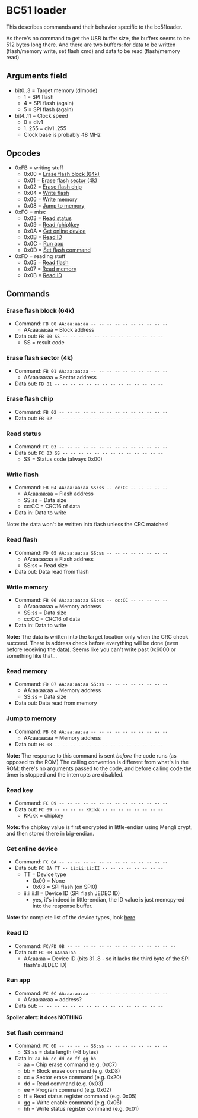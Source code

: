 # BC51 loader

This describes commands and their behavior specific to the bc51loader.

As there's no command to get the USB buffer size, the buffers seems to be 512 bytes long there.
And there are two buffers: for data to be written (flash/memory write, set flash cmd) and data to be read (flash/memory read)

## Arguments field

- bit0..3 = Target memory (dlmode)
  * 1 = SPI flash
  * 4 = SPI flash (again)
  * 5 = SPI flash (again)
- bit4..11 = Clock speed
  * 0 = div1
  * 1..255 = div1..255
  * Clock base is probably 48 MHz

## Opcodes

- 0xFB = writing stuff
  - 0x00 = [Erase flash block (64k)](#erase-flask-block-64k)
  - 0x01 = [Erase flash sector (4k)](#erase-flash-sector-4k)
  - 0x02 = [Erase flash chip](#erase-flash-chip)
  - 0x04 = [Write flash](#write-flash)
  - 0x06 = [Write memory](#write-memory)
  - 0x08 = [Jump to memory](#jump-to-memory)
- 0xFC = misc
  - 0x03 = [Read status](#read-status)
  - 0x09 = [Read (chip)key](#read-key)
  - 0x0A = [Get online device](#get-online-device)
  - 0x0B = [Read ID](#read-id)
  - 0x0C = [Run app](#run-app)
  - 0x0D = [Set flash command](#set-flash-command)
- 0xFD = reading stuff
  - 0x05 = [Read flash](#read-flash)
  - 0x07 = [Read memory](#read-memory)
  - 0x0B = [Read ID](#read-id)

## Commands

### Erase flash block (64k)

- Command: `FB 00 AA:aa:aa:aa -- -- -- -- -- -- -- -- -- --`
  * AA:aa:aa:aa = Block address
- Data out: `FB 00 SS -- -- -- -- -- -- -- -- -- -- -- -- --`
  * SS = result code

### Erase flash sector (4k)

- Command: `FB 01 AA:aa:aa:aa -- -- -- -- -- -- -- -- -- --`
  * AA:aa:aa:aa = Sector address
- Data out: `FB 01 -- -- -- -- -- -- -- -- -- -- -- -- -- --`

### Erase flash chip

- Command: `FB 02 -- -- -- -- -- -- -- -- -- -- -- -- -- --`
- Data out: `FB 02 -- -- -- -- -- -- -- -- -- -- -- -- -- --`

### Read status

- Command: `FC 03 -- -- -- -- -- -- -- -- -- -- -- -- -- --`
- Data out: `FC 03 SS -- -- -- -- -- -- -- -- -- -- -- -- --`
  * SS = Status code (always 0x00)

### Write flash

- Command: `FB 04 AA:aa:aa:aa SS:ss -- cc:CC -- -- -- -- --`
  * AA:aa:aa:aa = Flash address
  * SS:ss = Data size
  * cc:CC = CRC16 of data
- Data in: Data to write

Note: the data won't be written into flash unless the CRC matches!

### Read flash

- Command: `FD 05 AA:aa:aa:aa SS:ss -- -- -- -- -- -- -- --`
  * AA:aa:aa:aa = Flash address
  * SS:ss = Read size
- Data out: Data read from flash

### Write memory

- Command: `FB 06 AA:aa:aa:aa SS:ss -- cc:CC -- -- -- -- --`
  * AA:aa:aa:aa = Memory address
  * SS:ss = Data size
  * cc:CC = CRC16 of data
- Data in: Data to write

**Note:** The data is written into the target location only when the CRC check succeed.
There is address check before everything will be done (even before receiving the data).
Seems like you can't write past 0x6000 or something like that...

### Read memory

- Command: `FD 07 AA:aa:aa:aa SS:ss -- -- -- -- -- -- -- --`
  * AA:aa:aa:aa = Memory address
  * SS:ss = Data size
- Data out: Data read from memory

### Jump to memory

- Command: `FB 08 AA:aa:aa:aa -- -- -- -- -- -- -- -- -- --`
  * AA:aa:aa:aa = Memory address
- Data out: `FB 08 -- -- -- -- -- -- -- -- -- -- -- -- -- --`

**Note:** The response to this command is sent *before* the code runs (as opposed to the ROM)
The calling convention is different from what's in the ROM: there's no arguments passed to the code,
and before calling code the timer is stopped and the interrupts are disabled.

### Read key

- Command: `FC 09 -- -- -- -- -- -- -- -- -- -- -- -- -- --`
- Data out: `FC 09 -- -- -- -- KK:kk -- -- -- -- -- -- -- --`
  * KK:kk = chipkey

**Note:** the chipkey value is first encrypted in little-endian using Mengli crypt,
and then stored there in big-endian.

### Get online device

- Command: `FC 0A -- -- -- -- -- -- -- -- -- -- -- -- -- --`
- Data out: `FC 0A TT -- ii:ii:ii:II -- -- -- -- -- -- -- --`
  * TT = Device type
    * 0x00 = None
    * 0x03 = SPI flash (on SPI0)
  * ii:ii:ii:II = Device ID (SPI flash JEDEC ID)
    * yes, it's indeed in little-endian, the ID value is just memcpy-ed into the response buffer.

**Note:** for complete list of the device types, look [here](usb-protocol.md#get-online-device)

### Read ID

- Command: `FC/FD 0B -- -- -- -- -- -- -- -- -- -- -- -- -- --`
- Data out: `FC 0B AA:aa:aa -- -- -- -- -- -- -- -- -- -- --`
  * AA:aa:aa = Device ID (bits 31..8 - so it lacks the third byte of the SPI flash's JEDEC ID)

### Run app

- Command: `FC 0C AA:aa:aa:aa -- -- -- -- -- -- -- -- -- --`
  * AA:aa:aa:aa = address?
- Data out: `-- -- -- -- -- -- -- -- -- -- -- -- -- -- -- --`

**Spoiler alert: it does NOTHING**

### Set flash command

- Command: `FC 0D -- -- -- -- SS:ss -- -- -- -- -- -- -- --`
  * SS:ss = data length (=8 bytes)
- Data in: `aa bb cc dd ee ff gg hh`
  * aa = Chip erase command (e.g. 0xC7)
  * bb = Block erase command (e.g. 0xD8)
  * cc = Sector erase command (e.g. 0x20)
  * dd = Read command (e.g. 0x03)
  * ee = Program command (e.g. 0x02)
  * ff = Read status register command (e.g. 0x05)
  * gg = Write enable command (e.g. 0x06)
  * hh = Write status register command (e.g. 0x01)

